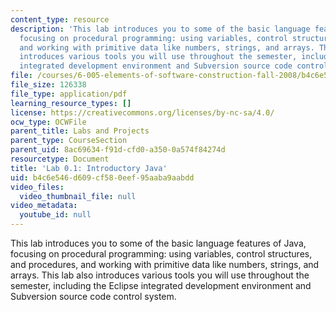 ```yaml
---
content_type: resource
description: 'This lab introduces you to some of the basic language features of Java,
  focusing on procedural programming: using variables, control structures, and procedures,
  and working with primitive data like numbers, strings, and arrays. This lab also
  introduces various tools you will use throughout the semester, including the Eclipse
  integrated development environment and Subversion source code control system.'
file: /courses/6-005-elements-of-software-construction-fall-2008/b4c6e546d609cf580eef95aaba9aabdd_MIT6_005f08_lab01.pdf
file_size: 126338
file_type: application/pdf
learning_resource_types: []
license: https://creativecommons.org/licenses/by-nc-sa/4.0/
ocw_type: OCWFile
parent_title: Labs and Projects
parent_type: CourseSection
parent_uid: 8ac69634-f91d-cfd0-a350-0a574f84274d
resourcetype: Document
title: 'Lab 0.1: Introductory Java'
uid: b4c6e546-d609-cf58-0eef-95aaba9aabdd
video_files:
  video_thumbnail_file: null
video_metadata:
  youtube_id: null
---
```

This lab introduces you to some of the basic language features of Java, focusing on procedural programming: using variables, control structures, and procedures, and working with primitive data like numbers, strings, and arrays. This lab also introduces various tools you will use throughout the semester, including the Eclipse integrated development environment and Subversion source code control system.